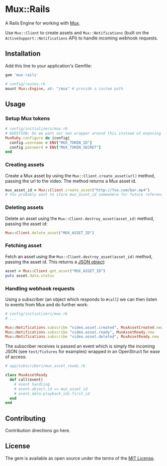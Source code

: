 # Mux::Rails
A Rails Engine for working with [Mux](https://mux.com/).

Use `Mux::Client` to create assets and `Mux::Notifications` (built on the
`ActiveSupport::Notifications` API) to handle incoming webhook requests.

## Installation
Add this line to your application's Gemfile:

```ruby
gem 'mux-rails'
```

```ruby
# config/routes.rb
mount Mux::Engine, at: "/mux" # provide a custom path
```

## Usage

### Setup Mux tokens

```ruby
# config/initializers/mux.rb
# QUESTION: Do we want our own wrapper around this instead of exposing a dependency's config?
MuxRuby.configure do |config|
  config.username = ENV["MUX_TOKEN_ID"]
  config.password = ENV["MUX_TOKEN_SECRET"]
end
```

### Creating assets

Create a Mux asset by using the `Mux::Client.create_asset(url)` method, passing
the url to the video. The method returns a Mux asset id.

```ruby
mux_asset_id = Mux::Client.create_asset("http://foo.com/bar.mp4")
# You probably want to store mux_asset_id somewhere for future reference
```

### Deleting assets

Delete an asset using the `Mux::Client.destroy_asset(asset_id)` method, passing
the asset id:

```ruby
Mux::Client.delete_asset("MUX_ASSET_ID")
```

### Fetching asset

Fetch an asset using the `Mux::Client.destroy_asset(asset_id)` method, passing
the asset id. This returns a
[JSON object](https://docs.mux.com/docs/webhooks#section-example-response):

```ruby
asset = Mux::Client.get_asset("MUX_ASSET_ID")
puts asset.data.status
```

### Handling webhook requests

Using a subscriber (an object which responds to `#call`) we can then listen to
events from Mux and do further work:

```ruby
# config/initializers/mux.rb
# ...

Mux::Notifications.subscribe "video.asset.created", MuxAssetCreated.new
Mux::Notifications.subscribe "video.asset.ready", MuxAssetReady.new
Mux::Notifications.subscribe "video.asset.deleted", MuxAssetReady.new
```

The subscriber receives is passed an event which is simply the incoming JSON
(see `test/fixtures` for examples) wrapped in an OpenStruct for ease of access:

```ruby
# app/subscribers/mux_asset_ready.rb

class MuxAssetReady
  def call(event)
    # event handling
    # event.object.id == mux_asset_id
    # event.data.playback_ids.first.id
  end
end
```

## Contributing
Contribution directions go here.

## License
The gem is available as open source under the terms of the [MIT License](https://opensource.org/licenses/MIT).
